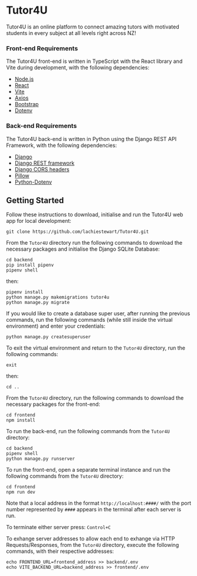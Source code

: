 # Tutor4U
Tutor4U is an online platform to connect amazing tutors with motivated students in every subject at all levels right across NZ!


### Front-end Requirements

The Tutor4U front-end is written in TypeScript with the React library and Vite during development, with the following dependencies:

+ [Node.js](https://nodejs.org/)
+ [React](https://facebook.github.io/react/)
+ [Vite](https://vitejs.dev/)
+ [Axios](https://axios-http.com/)
+ [Bootstrap](https://getbootstrap.com/)
+ [Dotenv](https://www.npmjs.com/package/dotenv)


### Back-end Requirements

The Tutor4U back-end is written in Python using the Django REST API Framework, with the following dependencies:

+ [Django](https://www.djangoproject.com/)
+ [Django REST framework](https://www.django-rest-framework.org/)
+ [Django CORS headers](https://pypi.org/project/django-cors-headers/)
+ [Pillow](https://python-pillow.org/)
+ [Python-Dotenv](https://pypi.org/project/python-dotenv/)


## Getting Started

Follow these instructions to download, initialise and run the Tutor4U web app for local development:

    git clone https://github.com/lachiestewart/Tutor4U.git
    
From the `Tutor4U` directory run the following commands to download the necessary packages and initialise the Django SQLite Database:
    
    cd backend
    pip install pipenv
    pipenv shell
    
then:

    pipenv install
    python manage.py makemigrations tutor4u
    python manage.py migrate

If you would like to create a database super user, after running the previous commands, run the following commands (while still inside the virtual environment) and enter your credentials: 

    python manage.py createsuperuser

To exit the virtual environment and return to the `Tutor4U` directory, run the following commands:

    exit
    
then:

    cd ..

From the `Tutor4U` directory, run the following commands to download the necessary packages for the front-end:

    cd frontend
    npm install

To run the back-end, run the following commands from the `Tutor4U` directory:

    cd backend 
    pipenv shell
    python manage.py runserver

To run the front-end, open a separate terminal instance and run the following commands from the `Tutor4U` directory:

    cd frontend 
    npm run dev

Note that a local address in the format `http://localhost:####/` with the port number represented by `####` appears in the terminal after each server is run.

To terminate either server press:
    `Control+C`

To exhange server addresses to allow each end to exhange via HTTP Requests/Responses, from the `Tutor4U` directory, execute the following commands, with their respective addresses:

    echo FRONTEND_URL=frontend_address >> backend/.env
    echo VITE_BACKEND_URL=backend_address >> frontend/.env







